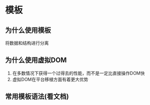 # 模板

## 为什么使用模板
将数据和结构进行分离

## 为什么使用虚拟DOM
1. 在多数情况下获得一个过得去的性能，而不是一定比直接操作DOM快
2. 虚拟DOM在平台移植方面有着更大优势

## 常用模板语法(看文档)